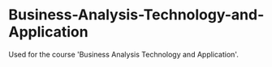 # Business-Analysis-Technology-and-Application
Used for the course 'Business Analysis Technology and Application'.
